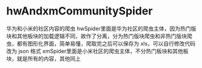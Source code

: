# hwAndxmCommunitySpider
华为和小米的社区内容的爬虫
hwSpider里面是华为社区的爬虫主体，因为热门版块和其他板块的加载逻辑不同，故作了分离，分为热门版块爬虫和非热门版块爬虫，都有图形化界面，简单易懂，爬取完之后可以保存为 xls，可以自行修改代码改为 json 格式
xmSpider里面是小米社区的爬虫主体，不分热门板块和其他板块，就是所有的内容，其他同上
